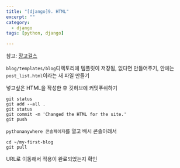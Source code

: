 ```yaml
---
title: "[django]9. HTML"
excerpt: ""
category:
  - django
tags: [python, django]

---
```


참고: [장고걸스](https://tutorial.djangogirls.org/ko/html/)

`blog/templates/blog`디렉토리에 템플릿이 저장됨, 없다면 만들어주기, 안에는 `post_list.html`이라는 새 파일 만들기

넣고싶은 HTML을 작성한 후 깃허브에 커밋푸쉬하기

```
git status
git add --all .
git status
git commit -m 'Changed the HTML for the site.'
git push
```

`pythonanywhere 콘솔페이지`를 열고 배시 콘솔아래서

```
cd ~/my-first-blog
git pull
```

URL로 이동해서 적용이 완료되었는지 확인